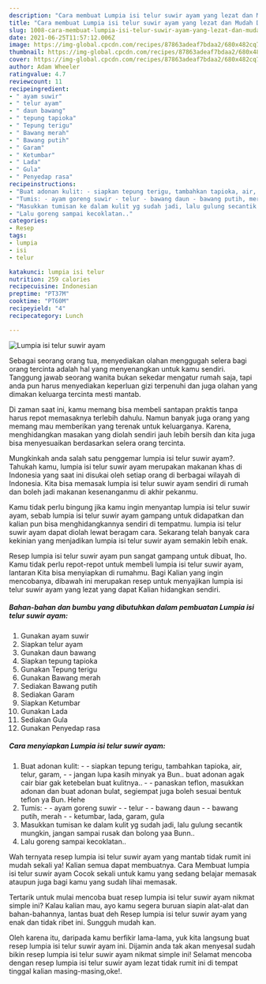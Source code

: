 ```yaml
---
description: "Cara membuat Lumpia isi telur suwir ayam yang lezat dan Mudah Dibuat"
title: "Cara membuat Lumpia isi telur suwir ayam yang lezat dan Mudah Dibuat"
slug: 1008-cara-membuat-lumpia-isi-telur-suwir-ayam-yang-lezat-dan-mudah-dibuat
date: 2021-06-25T11:57:12.006Z
image: https://img-global.cpcdn.com/recipes/87863adeaf7bdaa2/680x482cq70/lumpia-isi-telur-suwir-ayam-foto-resep-utama.jpg
thumbnail: https://img-global.cpcdn.com/recipes/87863adeaf7bdaa2/680x482cq70/lumpia-isi-telur-suwir-ayam-foto-resep-utama.jpg
cover: https://img-global.cpcdn.com/recipes/87863adeaf7bdaa2/680x482cq70/lumpia-isi-telur-suwir-ayam-foto-resep-utama.jpg
author: Adam Wheeler
ratingvalue: 4.7
reviewcount: 11
recipeingredient:
- " ayam suwir"
- " telur ayam"
- " daun bawang"
- " tepung tapioka"
- " Tepung terigu"
- " Bawang merah"
- " Bawang putih"
- " Garam"
- " Ketumbar"
- " Lada"
- " Gula"
- " Penyedap rasa"
recipeinstructions:
- "Buat adonan kulit: - siapkan tepung terigu, tambahkan tapioka, air, telur, garam,  - jangan lupa kasih minyak ya Bun.. buat adonan agak cair biar gak ketebelan buat kulitnya.. - panaskan teflon, masukkan adonan dan buat adonan bulat, segiempat juga boleh sesuai bentuk teflon ya Bun. Hehe"
- "Tumis: - ayam goreng suwir - telur - bawang daun - bawang putih, merah - ketumbar, lada, garam, gula"
- "Masukkan tumisan ke dalam kulit yg sudah jadi, lalu gulung secantik mungkin, jangan sampai rusak dan bolong yaa Bunn.."
- "Lalu goreng sampai kecoklatan.."
categories:
- Resep
tags:
- lumpia
- isi
- telur

katakunci: lumpia isi telur 
nutrition: 259 calories
recipecuisine: Indonesian
preptime: "PT37M"
cooktime: "PT60M"
recipeyield: "4"
recipecategory: Lunch

---
```



![Lumpia isi telur suwir ayam](https://img-global.cpcdn.com/recipes/87863adeaf7bdaa2/680x482cq70/lumpia-isi-telur-suwir-ayam-foto-resep-utama.jpg)

Sebagai seorang orang tua, menyediakan olahan menggugah selera bagi orang tercinta adalah hal yang menyenangkan untuk kamu sendiri. Tanggung jawab seorang  wanita bukan sekedar mengatur rumah saja, tapi anda pun harus menyediakan keperluan gizi terpenuhi dan juga olahan yang dimakan keluarga tercinta mesti mantab.

Di zaman  saat ini, kamu memang bisa membeli santapan praktis tanpa harus repot memasaknya terlebih dahulu. Namun banyak juga orang yang memang mau memberikan yang terenak untuk keluarganya. Karena, menghidangkan masakan yang diolah sendiri jauh lebih bersih dan kita juga bisa menyesuaikan berdasarkan selera orang tercinta. 



Mungkinkah anda salah satu penggemar lumpia isi telur suwir ayam?. Tahukah kamu, lumpia isi telur suwir ayam merupakan makanan khas di Indonesia yang saat ini disukai oleh setiap orang di berbagai wilayah di Indonesia. Kita bisa memasak lumpia isi telur suwir ayam sendiri di rumah dan boleh jadi makanan kesenanganmu di akhir pekanmu.

Kamu tidak perlu bingung jika kamu ingin menyantap lumpia isi telur suwir ayam, sebab lumpia isi telur suwir ayam gampang untuk didapatkan dan kalian pun bisa menghidangkannya sendiri di tempatmu. lumpia isi telur suwir ayam dapat diolah lewat beragam cara. Sekarang telah banyak cara kekinian yang menjadikan lumpia isi telur suwir ayam semakin lebih enak.

Resep lumpia isi telur suwir ayam pun sangat gampang untuk dibuat, lho. Kamu tidak perlu repot-repot untuk membeli lumpia isi telur suwir ayam, lantaran Kita bisa menyiapkan di rumahmu. Bagi Kalian yang ingin mencobanya, dibawah ini merupakan resep untuk menyajikan lumpia isi telur suwir ayam yang lezat yang dapat Kalian hidangkan sendiri.

<!--inarticleads1-->

##### Bahan-bahan dan bumbu yang dibutuhkan dalam pembuatan Lumpia isi telur suwir ayam:

1. Gunakan  ayam suwir
1. Siapkan  telur ayam
1. Gunakan  daun bawang
1. Siapkan  tepung tapioka
1. Gunakan  Tepung terigu
1. Gunakan  Bawang merah
1. Sediakan  Bawang putih
1. Sediakan  Garam
1. Siapkan  Ketumbar
1. Gunakan  Lada
1. Sediakan  Gula
1. Gunakan  Penyedap rasa




<!--inarticleads2-->

##### Cara menyiapkan Lumpia isi telur suwir ayam:

1. Buat adonan kulit: - - siapkan tepung terigu, tambahkan tapioka, air, telur, garam,  - - jangan lupa kasih minyak ya Bun.. buat adonan agak cair biar gak ketebelan buat kulitnya.. - - panaskan teflon, masukkan adonan dan buat adonan bulat, segiempat juga boleh sesuai bentuk teflon ya Bun. Hehe
1. Tumis: - - ayam goreng suwir - - telur - - bawang daun - - bawang putih, merah - - ketumbar, lada, garam, gula
1. Masukkan tumisan ke dalam kulit yg sudah jadi, lalu gulung secantik mungkin, jangan sampai rusak dan bolong yaa Bunn..
1. Lalu goreng sampai kecoklatan..




Wah ternyata resep lumpia isi telur suwir ayam yang mantab tidak rumit ini mudah sekali ya! Kalian semua dapat membuatnya. Cara Membuat lumpia isi telur suwir ayam Cocok sekali untuk kamu yang sedang belajar memasak ataupun juga bagi kamu yang sudah lihai memasak.

Tertarik untuk mulai mencoba buat resep lumpia isi telur suwir ayam nikmat simple ini? Kalau kalian mau, ayo kamu segera buruan siapin alat-alat dan bahan-bahannya, lantas buat deh Resep lumpia isi telur suwir ayam yang enak dan tidak ribet ini. Sungguh mudah kan. 

Oleh karena itu, daripada kamu berfikir lama-lama, yuk kita langsung buat resep lumpia isi telur suwir ayam ini. Dijamin anda tak akan menyesal sudah bikin resep lumpia isi telur suwir ayam nikmat simple ini! Selamat mencoba dengan resep lumpia isi telur suwir ayam lezat tidak rumit ini di tempat tinggal kalian masing-masing,oke!.

